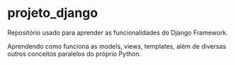 # projeto_django
Repositório usado para aprender as funcionalidades do Django Framework. 

Aprendendo como funciona as models, views, templates, além de diversas outros conceitos paralelos do próprio Python. 
